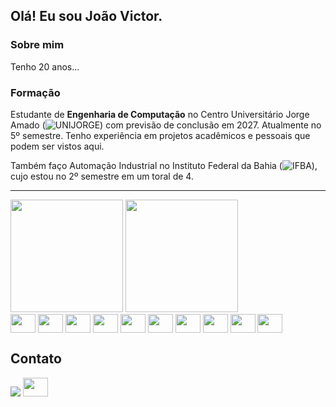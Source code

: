## Olá! Eu sou João Victor.
### Sobre mim
Tenho 20 anos...

### Formação
Estudante de **Engenharia de Computação** no Centro Universitário Jorge Amado (![UNIJORGE](https://www.unijorge.edu.br/)) com previsão de conclusão em 2027. Atualmente no 5º semestre. Tenho experiência em projetos acadêmicos e pessoais que podem ser vistos aqui. 

Também faço Automação Industrial no Instituto Federal da Bahia (![IFBA](https://portal.ifba.edu.br/)), cujo estou no 2º semestre em um toral de 4.
- - -
<div>
	<img height="180em" src="https://github-readme-stats.vercel.app/api?username=Joao-VictorDC&show_icons=true&theme=dracula" />
  <img height="180em" src="https://github-readme-stats.vercel.app/api/top-langs/?username=Joao-VictorDC&layout=compact&theme=dracula" />
</div>
<div>
  <img height="30" width="40" align="center" src="https://cdn.jsdelivr.net/gh/devicons/devicon@latest/icons/python/python-original-wordmark.svg" /> <!-- Python -->
  <img height="30" width="40" align="center" src="https://cdn.jsdelivr.net/gh/devicons/devicon@latest/icons/arduino/arduino-original-wordmark.svg" /> <!-- Arduino -->
  <img height="30" width="40" align="center" src="https://cdn.jsdelivr.net/gh/devicons/devicon@latest/icons/c/c-original.svg" /> <!-- C -->
  <img height="30" width="40" align="center" src="https://cdn.jsdelivr.net/gh/devicons/devicon@latest/icons/cplusplus/cplusplus-original.svg" /> <!-- C++ -->
  <img height="30" width="40" align="center" src="https://cdn.jsdelivr.net/gh/devicons/devicon@latest/icons/java/java-original-wordmark.svg" /> <!-- JAVA -->
  <img height="30" width="40" align="center" src="https://cdn.jsdelivr.net/gh/devicons/devicon@latest/icons/css3/css3-original-wordmark.svg" /> <!-- HTML -->
  <img height="30" width="40" align="center" src="https://cdn.jsdelivr.net/gh/devicons/devicon@latest/icons/html5/html5-original-wordmark.svg" /> <!-- CSS -->
  <img height="30" width="40" align="center" src="https://cdn.jsdelivr.net/gh/devicons/devicon@latest/icons/linux/linux-original.svg" /> <!-- Linux -->
  <img height="30" width="40" align="center" src="https://cdn.jsdelivr.net/gh/devicons/devicon@latest/icons/archlinux/archlinux-original.svg" /> <!-- Arch-linux -->
  <img height="30" width="40" align="center" src="https://cdn.jsdelivr.net/gh/devicons/devicon@latest/icons/docker/docker-original-wordmark.svg" /> <!-- Docker -->
  
</div>

## Contato
<div>
   <a href="mailto:dorea.cupolo@gmail.com" target="_blank"><img src="https://img.shields.io/badge/Gmail-D14836?style=for-the-badge&logo=gmail&logoColor=white" target="_blank"/></a>
  <a href="linkedin.com/in/joão-victor-dórea-cupolo-de-souza-alves-868518268" target="_blank"><img height="30" width="40" src="https://cdn.jsdelivr.net/gh/devicons/devicon@latest/icons/linkedin/linkedin-original.svg" /></a>
</div>


